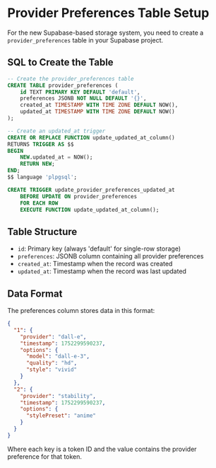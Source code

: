 # Provider Preferences Table Setup

For the new Supabase-based storage system, you need to create a `provider_preferences` table in your Supabase project.

## SQL to Create the Table

```sql
-- Create the provider_preferences table
CREATE TABLE provider_preferences (
    id TEXT PRIMARY KEY DEFAULT 'default',
    preferences JSONB NOT NULL DEFAULT '{}',
    created_at TIMESTAMP WITH TIME ZONE DEFAULT NOW(),
    updated_at TIMESTAMP WITH TIME ZONE DEFAULT NOW()
);

-- Create an updated_at trigger
CREATE OR REPLACE FUNCTION update_updated_at_column()
RETURNS TRIGGER AS $$
BEGIN
    NEW.updated_at = NOW();
    RETURN NEW;
END;
$$ language 'plpgsql';

CREATE TRIGGER update_provider_preferences_updated_at 
    BEFORE UPDATE ON provider_preferences 
    FOR EACH ROW 
    EXECUTE FUNCTION update_updated_at_column();
```

## Table Structure

- `id`: Primary key (always 'default' for single-row storage)
- `preferences`: JSONB column containing all provider preferences
- `created_at`: Timestamp when the record was created
- `updated_at`: Timestamp when the record was last updated

## Data Format

The preferences column stores data in this format:

```json
{
  "1": {
    "provider": "dall-e",
    "timestamp": 1752299590237,
    "options": {
      "model": "dall-e-3",
      "quality": "hd",
      "style": "vivid"
    }
  },
  "2": {
    "provider": "stability",
    "timestamp": 1752299590237,
    "options": {
      "stylePreset": "anime"
    }
  }
}
```

Where each key is a token ID and the value contains the provider preference for that token.